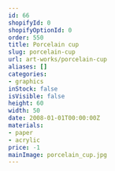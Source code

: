```yaml
---
id: 66
shopifyId: 0
shopifyOptionId: 0
order: 550
title: Porcelain cup
slug: porcelain-cup
url: art-works/porcelain-cup
aliases: []
categories:
- graphics
inStock: false
isVisible: false
height: 60
width: 50
date: 2008-01-01T00:00:00Z
materials:
- paper
- acrylic
price: -1
mainImage: porcelain_cup.jpg
---
```

